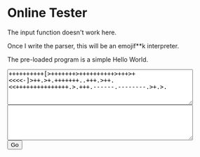 # Online Tester
The input function doesn't work here.

Once I write the parser, this will be an emojif**k interpreter.

The pre-loaded program is a simple Hello World.

<script src='emotif___.js'></script>
<textarea id='in_program' rows='5' cols='50'>
++++++++++[>+++++++>++++++++++>+++>+<<<<-]>++.>+.+++++++..+++.>++.<<+++++++++++++++.>.+++.------.--------.>+.>.
</textarea>
<textarea id='output' rows='5' cols='50'>
</textarea>
<br/>
<button onclick='main();'>
Go
</button>
